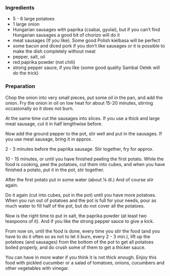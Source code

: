 
### Ingredients
- 5 - 6 large potatoes
- 1 large onion
- Hungarian sausages with paprika (csabai, gyulai), but if you can’t find Hungarian sausages a good bit of chorizo will do it
- meat sausages (If you like). Some good Polish kielbasa will be perfect
- some bacon and diced pork if you don’t like sausages or it is possible to make the dish completely without meat
- pepper, salt, oil
- red paprika powder (not chili)
- strong pepper sauce, if you like (some good quality Sambal Oelek will do the trick)

### Preparation
Chop the onion into very small pieces, put some oil in the pan, and add the onion. Fry the onion in oil on low heat for about 15-20 minutes, stirring occasionally so it does not burn.

 At the same time cut the sausages into slices. If you use a thick and large meat sausage, cut it in half lengthwise before.

 Now add the ground pepper to the pot, stir well and put in the sausages. If you use meat sausage, bring it in approx.

 2 - 3 minutes before the paprika sausage. Stir together, fry for approx.

 10 - 15 minutes, or until you have finished peeling the first potato. While the food is cooking, peel the potatoes, cut them into cubes, and when you have finished a potato, put it in the pot, stir together.

 After the first potato put in some water (about ¼ dl.) And of course stir again.

 Do it again (cut into cubes, put in the pot) until you have more potatoes. When you run out of potatoes and the pot is full for your needs, pour as much water to fill half of the pot, but do not cover all the potatoes.

 Now is the right time to put in salt, the paprika powder (at least two teaspoons of it). And if you like the strong pepper sauce to give a kick.

 From now on, until the food is done, every time you stir the food (and you have to do it often so as not to let it burn, every 2 - 3 min.), lift up the potatoes (and sausages) from the bottom of the pot to get all potatoes boiled properly, and do crush some of them to get a thicker sauce.

 You can have in more water if you think it is not thick enough. Enjoy this food with pickled cucumber or a salad of tomatoes, onions, cucumbers and other vegetables with vinegar.

  